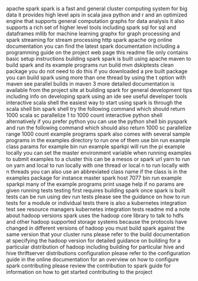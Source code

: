 apache spark spark is a fast and general cluster computing system for big data it provides high level apis in scala java python and r and an optimized engine that supports general computation graphs for data analysis it also supports a rich set of higher level tools including spark sql for sql and dataframes mllib for machine learning graphx for graph processing and spark streaming for stream processing http spark apache org online documentation you can find the latest spark documentation including a programming guide on the project web page this readme file only contains basic setup instructions building spark spark is built using apache maven to build spark and its example programs run build mvn dskiptests clean package you do not need to do this if you downloaded a pre built package you can build spark using more than one thread by using the t option with maven see parallel builds in maven 3 more detailed documentation is available from the project site at building spark for general development tips including info on developing spark using an ide see useful developer tools interactive scala shell the easiest way to start using spark is through the scala shell bin spark shell try the following command which should return 1000 scala sc parallelize 1 to 1000 count interactive python shell alternatively if you prefer python you can use the python shell bin pyspark and run the following command which should also return 1000 sc parallelize range 1000 count example programs spark also comes with several sample programs in the examples directory to run one of them use bin run example class params for example bin run example sparkpi will run the pi example locally you can set the master environment variable when running examples to submit examples to a cluster this can be a mesos or spark url yarn to run on yarn and local to run locally with one thread or local n to run locally with n threads you can also use an abbreviated class name if the class is in the examples package for instance master spark host 7077 bin run example sparkpi many of the example programs print usage help if no params are given running tests testing first requires building spark once spark is built tests can be run using dev run tests please see the guidance on how to run tests for a module or individual tests there is also a kubernetes integration test see resource managers kubernetes integration tests readme md a note about hadoop versions spark uses the hadoop core library to talk to hdfs and other hadoop supported storage systems because the protocols have changed in different versions of hadoop you must build spark against the same version that your cluster runs please refer to the build documentation at specifying the hadoop version for detailed guidance on building for a particular distribution of hadoop including building for particular hive and hive thriftserver distributions configuration please refer to the configuration guide in the online documentation for an overview on how to configure spark contributing please review the contribution to spark guide for information on how to get started contributing to the project